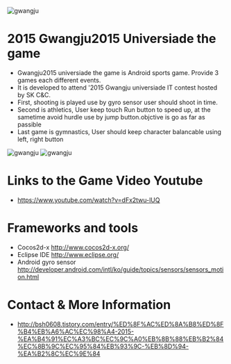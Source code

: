 ![gwangju](http://cfile30.uf.tistory.com/image/24217D50567BF4B82620FB)

# 2015 Gwangju2015 Universiade the game

   * Gwangju2015 universiade the game is Android sports game. Provide 3 games each different events.
   * It is developed to attend '2015 Gwangju universiade IT contest hosted by SK C&C.
   * First, shooting is played use by gyro sensor user should shoot in time.
   * Second is athletics, User keep touch Run button to speed up, at the sametime avoid hurdle use by jump button.objctive is go as far as passible
   * Last game is gymnastics, User should keep character balancable using left, right button
 
  ![gwangju](http://cfile23.uf.tistory.com/image/2115FC50567BF4BA345CF0)
  ![gwangju](http://cfile7.uf.tistory.com/image/2215D750567BF4BB34D498)

  # Links to the Game Video Youtube
 
   * https://www.youtube.com/watch?v=dFx2twu-lUQ
 
  # Frameworks and tools
 
   * Cocos2d-x http://www.cocos2d-x.org/
   * Eclipse IDE http://www.eclipse.org/
   * Android gyro sensor http://developer.android.com/intl/ko/guide/topics/sensors/sensors_motion.html
 
  # Contact & More Information
   * http://bsh0608.tistory.com/entry/%ED%8F%AC%ED%8A%B8%ED%8F%B4%EB%A6%AC%EC%98%A4-2015-%EA%B4%91%EC%A3%BC%EC%9C%A0%EB%8B%88%EB%B2%84%EC%8B%9C%EC%95%84%EB%93%9C-%EB%8D%94-%EA%B2%8C%EC%9E%84
